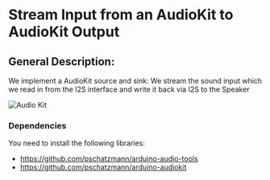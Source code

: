 
# Stream Input from an AudioKit to AudioKit Output

## General Description:

We implement a AudioKit source and sink: We stream the sound input which we read in from the I2S interface and write it back via I2S to the Speaker 

<img src="https://pschatzmann.github.io/Resources/img/audio-toolkit.png" alt="Audio Kit" />

### Dependencies

You need to install the following libraries:

- https://github.com/pschatzmann/arduino-audio-tools
- https://github.com/pschatzmann/arduino-audiokit
